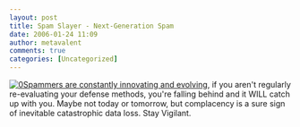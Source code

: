 ```yaml
---
layout: post
title: Spam Slayer - Next-Generation Spam
date: 2006-01-24 11:09
author: metavalent
comments: true
categories: [Uncategorized]
---
```

<!--Lead Photo --><a href="http://news.yahoo.com/s/pcworld/124408"><img src="http://awebcamdarkly.com/images/pcworld.logo.gif" border="0" alt="0" /></a><!-- Commentary --><a href="http://news.yahoo.com/s/pcworld/124408">Spammers are constantly innovating and evolving</a>, if you aren't  regularly re-evaluating your defense methods, you're falling behind and it WILL catch up with you.  Maybe not today or tomorrow, but complacency is a sure sign of inevitable catastrophic data loss.  Stay Vigilant.
